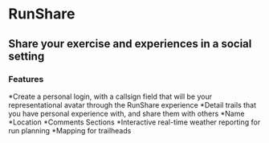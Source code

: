 # RunShare

## Share your exercise and experiences in a social setting

### Features
*Create a personal login, with a callsign field that will be your representational avatar through the RunShare experience
*Detail trails that you have personal experience with, and share them with others
  *Name
  *Location
  *Comments Sections
  *Interactive real-time weather reporting for run planning
  *Mapping for trailheads

